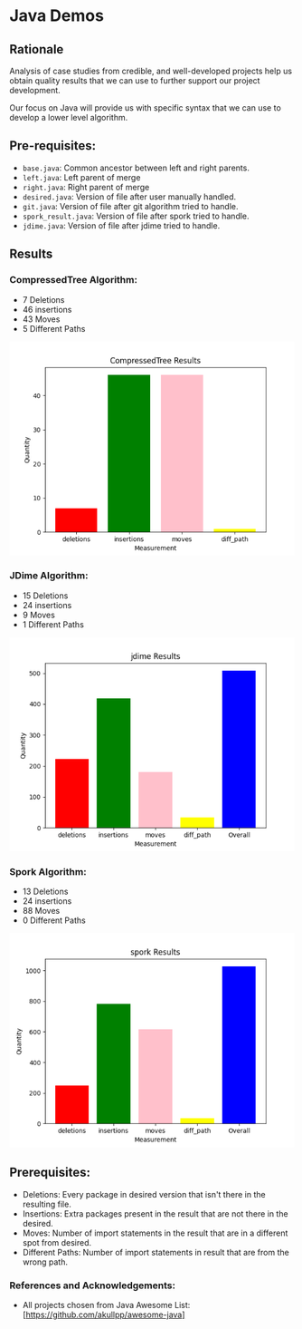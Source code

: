 # Java Demos

## Rationale

Analysis of case studies from credible, and well-developed projects help us obtain quality results that we can use to further support our project development.

Our focus on Java will provide us with specific syntax that we can use to develop a lower level algorithm. 

## Pre-requisites:

*  `base.java`: Common ancestor between left and right parents.
*  `left.java`: Left parent of merge
* `right.java`: Right parent of merge
* `desired.java`: Version of file after user manually handled.
*  `git.java`: Version of file after git algorithm tried to handle.
* `spork_result.java`: Version of file after spork tried to handle.
* `jdime.java`: Version of file after jdime tried to handle.

## Results

### CompressedTree Algorithm:

* 7 Deletions
* 46 insertions
* 43 Moves
* 5 Different Paths

![My Image](images/CompressedTree.png)

### JDime Algorithm:

* 15 Deletions
* 24 insertions
* 9 Moves
* 1 Different Paths

![My Image](images/jdime.png)

### Spork Algorithm:

* 13 Deletions
* 24 insertions
* 88 Moves
* 0 Different Paths

![My Image](images/spork.png)


## Prerequisites:

* Deletions: Every package in desired version that isn't there in the resulting file.
* Insertions: Extra packages present in the result that are not there in the desired.
* Moves: Number of import statements in the result that are in a different spot from desired.
* Different Paths: Number of import statements in result that are from the wrong path.


### References and Acknowledgements:

* All projects chosen from Java Awesome List: [https://github.com/akullpp/awesome-java]

